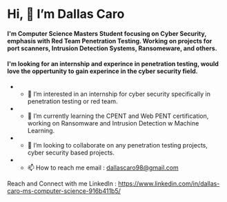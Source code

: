 # Hi, 👋 I’m Dallas Caro 

#### I'm Computer Science Masters Student focusing on Cyber Security, emphasis with Red Team Penetration Testing. Working on projects for port scanners, Intrusion Detection Systems, Ransomeware, and others.
#### I'm looking for an internship and experince in penetration testing, would love the oppertunity to gain experince in the cyber security field.

- * 👀 I’m interested in an internship for cyber security specifically in penetration testing or red team.
- * 🌱 I’m currently learning the CPENT and Web PENT certification, working on Ransomware and Intrusion Detection w Machine Learning. 
- * 💞️ I’m looking to collaborate on any penetration testing projects, cyber security based projects. 
- * 📫 How to reach me email : dallascaro98@gmail.com

Reach and Connect with me 
LinkedIn : https://www.linkedin.com/in/dallas-caro-ms-computer-science-916b411b5/
